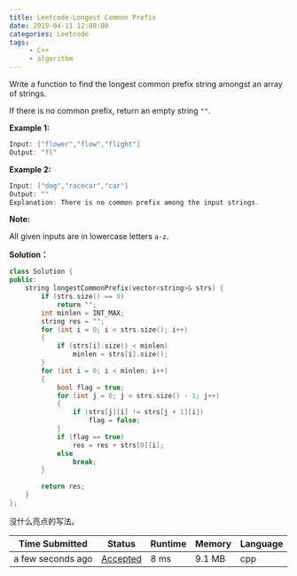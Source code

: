 ```yaml
---
title: Leetcode-Longest Common Prefix
date: 2019-04-11 12:00:00
categories: Leetcode
tags:
     - C++
     - algorithm
---
```


Write a function to find the longest common prefix string amongst an array of strings.

If there is no common prefix, return an empty string `""`.

<!-- more -->

**Example 1:**

```c++
Input: ["flower","flow","flight"]
Output: "fl"
```

**Example 2:**

```c++
Input: ["dog","racecar","car"]
Output: ""
Explanation: There is no common prefix among the input strings.
```

**Note:**

All given inputs are in lowercase letters `a-z`.

**Solution：**

```C++
class Solution {
public:
    string longestCommonPrefix(vector<string>& strs) {
        if (strs.size() == 0)
            return "";
        int minlen = INT_MAX;
        string res = "";
        for (int i = 0; i < strs.size(); i++)
        {
            if (strs[i].size() < minlen)
                minlen = strs[i].size();
        }
        for (int i = 0; i < minlen; i++)
        {
            bool flag = true;
            for (int j = 0; j < strs.size() - 1; j++)
            {
                if (strs[j][i] != strs[j + 1][i])
                    flag = false;
            }
            if (flag == true)
                res = res + strs[0][i];
            else
                break;
        }
        
        return res;
    }
};
```

没什么亮点的写法。

| Time Submitted    | Status                                                       | Runtime | Memory | Language |
| ----------------- | ------------------------------------------------------------ | ------- | ------ | -------- |
| a few seconds ago | [Accepted](https://leetcode.com/submissions/detail/218924015/) | 8 ms    | 9.1 MB | cpp      |

